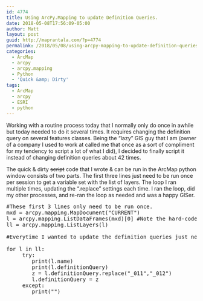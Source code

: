 ```yaml
---
id: 4774
title: Using ArcPy.Mapping to update Definition Queries.
date: 2018-05-08T17:56:09-05:00
author: Matt
layout: post
guid: http://maprantala.com/?p=4774
permalink: /2018/05/08/using-arcpy-mapping-to-update-definition-queries/
categories:
  - ArcMap
  - arcpy
  - arcpy.mapping
  - Python
  - 'Quick &amp; Dirty'
tags:
  - ArcMap
  - arcpy
  - ESRI
  - python
---
```

Working with a routine process today that I normally only do once in awhile but today needed to do it several times. It requires changing the definition query on several features classes. Being the &#8220;lazy&#8221; GIS guy that I am (owner of a company I used to work at called me that once as a sort of compliment for my tendency to script a lot of what I did), I decided to finally script it instead of changing definition queries about 42 times.

The quick & dirty <del>script</del> code that I wrote & can be run in the ArcMap python window consists of two parts. The first three lines just need to be run once per session to get a variable set with the list of layers. The loop I ran multiple times, updating the &#8220;.replace&#8221; settings each time. I ran the loop, did my other processes, and re-ran the loop as needed and was a happy GISer.

<pre>#These first 3 lines only need to be run once.
mxd = arcpy.mapping.MapDocument("CURRENT")
l = arcpy.mapping.ListDataFrames(mxd)[0] #Note the hard-code [0], meaning the first dataframe. YMMV
ll = arcpy.mapping.ListLayers(l)

#Everytime I wanted to update the definition queries just need to update the replace parameters.

for l in ll:
     try:
        print(l.name)
        print(l.definitionQuery)
        z = l.definitionQuery.replace("_011","_012")
        l.definitionQuery = z
     except:
        print("")
</pre>
